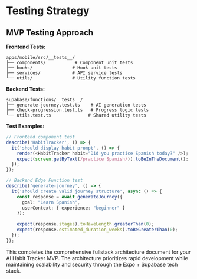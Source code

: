 # Testing Strategy

## MVP Testing Approach

**Frontend Tests:**
```
apps/mobile/src/__tests__/
├── components/           # Component unit tests
├── hooks/               # Hook unit tests
├── services/            # API service tests
└── utils/               # Utility function tests
```

**Backend Tests:**
```
supabase/functions/__tests__/
├── generate-journey.test.ts    # AI generation tests
├── check-progression.test.ts   # Progress logic tests
└── utils.test.ts              # Shared utility tests
```

**Test Examples:**

```typescript
// Frontend component test
describe('HabitTracker', () => {
  it('should display habit prompt', () => {
    render(<HabitTracker habit="Did you practice Spanish today?" />);
    expect(screen.getByText(/practice Spanish/)).toBeInTheDocument();
  });
});

// Backend Edge Function test
describe('generate-journey', () => {
  it('should create valid journey structure', async () => {
    const response = await generateJourney({
      goal: "Learn Spanish",
      userContext: { experience: "beginner" }
    });
    
    expect(response.stages).toHaveLength.greaterThan(0);
    expect(response.estimated_duration_weeks).toBeGreaterThan(0);
  });
});
```

This completes the comprehensive fullstack architecture document for your AI Habit Tracker MVP. The architecture prioritizes rapid development while maintaining scalability and security through the Expo + Supabase tech stack.
